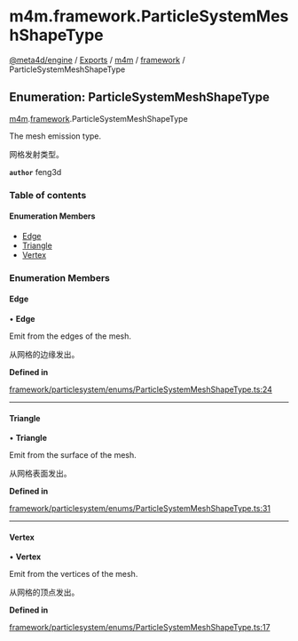 # m4m.framework.ParticleSystemMeshShapeType

[@meta4d/engine](../) / [Exports](../modules/) / [m4m](../modules/m4m.md) / [framework](../modules/m4m.framework.md) / ParticleSystemMeshShapeType

## Enumeration: ParticleSystemMeshShapeType

[m4m](../modules/m4m.md).[framework](../modules/m4m.framework.md).ParticleSystemMeshShapeType

The mesh emission type.

网格发射类型。

**`author`** feng3d

### Table of contents

#### Enumeration Members

* [Edge](m4m.framework.ParticleSystemMeshShapeType.md#edge)
* [Triangle](m4m.framework.ParticleSystemMeshShapeType.md#triangle)
* [Vertex](m4m.framework.ParticleSystemMeshShapeType.md#vertex)

### Enumeration Members

#### Edge

• **Edge**

Emit from the edges of the mesh.

从网格的边缘发出。

**Defined in**

[framework/particlesystem/enums/ParticleSystemMeshShapeType.ts:24](https://github.com/meta4d-me/meta4d-engine/blob/cf6bfe6/src/framework/particlesystem/enums/ParticleSystemMeshShapeType.ts#L24)

***

#### Triangle

• **Triangle**

Emit from the surface of the mesh.

从网格表面发出。

**Defined in**

[framework/particlesystem/enums/ParticleSystemMeshShapeType.ts:31](https://github.com/meta4d-me/meta4d-engine/blob/cf6bfe6/src/framework/particlesystem/enums/ParticleSystemMeshShapeType.ts#L31)

***

#### Vertex

• **Vertex**

Emit from the vertices of the mesh.

从网格的顶点发出。

**Defined in**

[framework/particlesystem/enums/ParticleSystemMeshShapeType.ts:17](https://github.com/meta4d-me/meta4d-engine/blob/cf6bfe6/src/framework/particlesystem/enums/ParticleSystemMeshShapeType.ts#L17)
